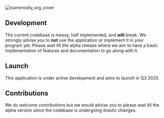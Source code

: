 ![numerosity_org_cover](https://github.com/user-attachments/assets/a40c4845-7b31-4a02-ab4f-8676afe3ab30)

## Development
The current codebase is messy, half implemented, and **will** break. We strongly advise you to **not** use the application or implement it in your program yet. Please wait till the alpha release where we aim to have a basic implementation of features and documentation to go along with it.

## Launch
This application is under active development and aims to launch in Q3 2025.

## Contributions

We do welcome contributions but we would advise you to please wait till the alpha version since the codebase is undergoing drastic changes.



